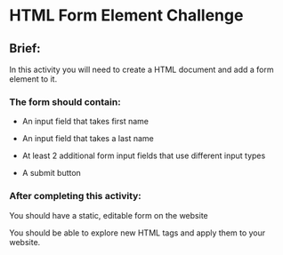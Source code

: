 # HTML Form Element Challenge 

## Brief:  
In this activity you will need to create a HTML document and add a form element to it.

### The form should contain:

- An input field that takes first name

- An input field that takes a last name

- At least 2 additional form input fields that use different input types

- A submit button

### After completing this activity:

You should have a static, editable form on the website

You should be able to explore new HTML tags and apply them to your website.